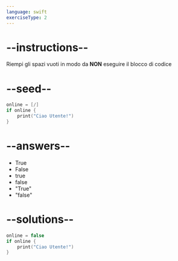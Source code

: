 ```yaml
---
language: swift
exerciseType: 2
---
```


# --instructions--

Riempi gli spazi vuoti in modo da **NON** eseguire il blocco di codice

# --seed--

```swift
online = [/]
if online {
    print("Ciao Utente!")
}
```

# --answers--

- True
- False
- true
- false
- "True"
- "false"

# --solutions--

```swift
online = false
if online {
    print("Ciao Utente!")
}
```
